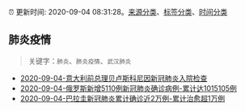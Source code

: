 :alarm_clock: 更新时间: 2020-09-04 08:31:28。[来源分类](../README.md)、[标签分类](../TAGS.md)、[时间分类](../TIMELINE.md)

## 肺炎疫情


> 关键字：`肺炎`、`肺炎疫情`、`武汉肺炎`



- [2020-09-04-意大利前总理贝卢斯科尼因新冠肺炎入院检查](http://app.cctv.com/special/cportal/detail/arti/index.html?id=ArtiMnAKPW5WvOZT5yYUaQ65200904&isfromapp=1) 
- [2020-09-04-​俄罗斯新增5110例新冠肺炎确诊病例-累计达1015105例](http://app.cctv.com/special/cportal/detail/arti/index.html?id=Artiy322iJYtvtk0TDrYwUuw200904&isfromapp=1) 
- [2020-09-04-巴拉圭新冠肺炎累计确诊近2万例-累计治愈超1万例](http://app.cctv.com/special/cportal/detail/arti/index.html?id=ArtiS22AdBI0sOI6V8njEKw4200904&isfromapp=1) 